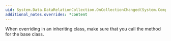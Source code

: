 ```yaml
---
uid: System.Data.DataRelationCollection.OnCollectionChanged(System.ComponentModel.CollectionChangeEventArgs)
additional_notes.overrides: *content
---
```


<p>When overriding <xref href="System.Data.DataRelationCollection.OnCollectionChanged(System.ComponentModel.CollectionChangeEventArgs)"></xref> in an inheriting class, make sure that you call the <xref href="System.Data.DataRelationCollection.OnCollectionChanged(System.ComponentModel.CollectionChangeEventArgs)"></xref> method for the base class.</p>


